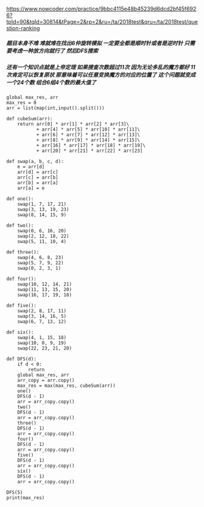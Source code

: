 https://www.nowcoder.com/practice/9bbc4115e48b45239d6dcd2bf45f6926?tpId=90&tqId=30814&tPage=2&rp=2&ru=/ta/2018test&qru=/ta/2018test/question-ranking

##### 题目本身不难 难就难在找出6仲旋转模拟 一定要全都是顺时针或者是逆时针  只需要考虑一种放方向就行了  然后DFS搜索
##### 还有一个知识点就是上帝定理  如果搜查次数超过11次  因为无论多乱的魔方都好  11次肯定可以恢复原状  那意味着可以任意变换魔方的对应的位置了  这个问题就变成一个24个数  组合6组4个数的最大值了

    global max_res, arr
    max_res = 0
    arr = list(map(int,input().split()))

    def cubeSum(arr):
        return arr[0] * arr[1] * arr[2] * arr[3]\
               + arr[4] * arr[5] * arr[10] * arr[11]\
               + arr[6] * arr[7] * arr[12] * arr[13]\
               + arr[8] * arr[9] * arr[14] * arr[15]\
               + arr[16] * arr[17] * arr[18] * arr[19]\
               + arr[20] * arr[21] * arr[22] * arr[23]

    def swap(a, b, c, d):
        e = arr[d]
        arr[d] = arr[c]
        arr[c] = arr[b]
        arr[b] = arr[a]
        arr[a] = e

    def one():
        swap(1, 7, 17, 21)
        swap(3, 13, 19, 23)
        swap(8, 14, 15, 9)

    def two():
        swap(0, 6, 16, 20)
        swap(2, 12, 18, 22)
        swap(5, 11, 10, 4)

    def three():
        swap(4, 6, 8, 23)
        swap(5, 7, 9, 22)
        swap(0, 2, 3, 1)

    def four():
        swap(10, 12, 14, 21)
        swap(11, 13, 15, 20)
        swap(16, 17, 19, 18)

    def five():
        swap(2, 8, 17, 11)
        swap(3, 14, 16, 5)
        swap(6, 7, 13, 12)

    def six():
        swap(4, 1, 15, 18)
        swap(10, 0, 9, 19)
        swap(22, 23, 21, 20)

    def DFS(d):
        if d < 0:
            return
        global max_res, arr
        arr_copy = arr.copy()
        max_res = max(max_res, cubeSum(arr))
        one()
        DFS(d - 1)
        arr = arr_copy.copy()
        two()
        DFS(d - 1)
        arr = arr_copy.copy()
        three()
        DFS(d - 1)
        arr = arr_copy.copy()
        four()
        DFS(d - 1)
        arr = arr_copy.copy()
        five()
        DFS(d - 1)
        arr = arr_copy.copy()
        six()
        DFS(d - 1)
        arr = arr_copy.copy()

    DFS(5)
    print(max_res)

